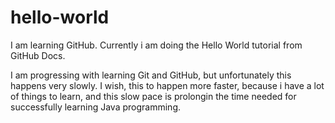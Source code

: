 # hello-world
I am learning GitHub. Currently i am doing the Hello World tutorial from GitHub Docs.

I am progressing with learning Git and GitHub, but unfortunately this happens very slowly. I wish, this to happen more faster,
because i have a lot of things to learn, and this slow pace is prolongin the time needed for successfully learning Java programming.
